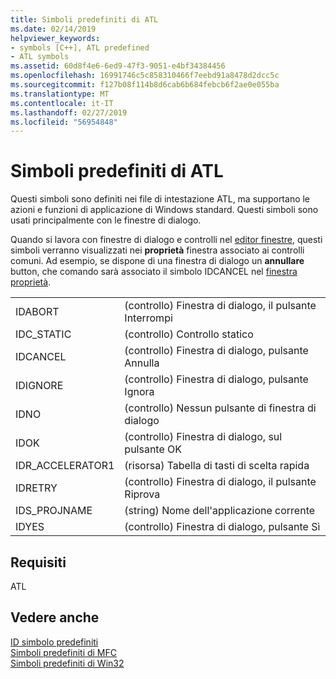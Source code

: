 ```yaml
---
title: Simboli predefiniti di ATL
ms.date: 02/14/2019
helpviewer_keywords:
- symbols [C++], ATL predefined
- ATL symbols
ms.assetid: 60d8f4e6-6ed9-47f3-9051-e4bf34384456
ms.openlocfilehash: 16991746c5c858310466f7eebd91a8478d2dcc5c
ms.sourcegitcommit: f127b08f114b8d6cab6b684febcb6f2ae0e055ba
ms.translationtype: MT
ms.contentlocale: it-IT
ms.lasthandoff: 02/27/2019
ms.locfileid: "56954848"
---
```

# <a name="atl-predefined-symbols"></a>Simboli predefiniti di ATL

Questi simboli sono definiti nei file di intestazione ATL, ma supportano le azioni e funzioni di applicazione di Windows standard. Questi simboli sono usati principalmente con le finestre di dialogo.

Quando si lavora con finestre di dialogo e controlli nel [editor finestre](../windows/dialog-editor.md), questi simboli verranno visualizzati nei **proprietà** finestra associato ai controlli comuni. Ad esempio, se dispone di una finestra di dialogo un **annullare** button, che comando sarà associato il simbolo IDCANCEL nel [finestra proprietà](/visualstudio/ide/reference/properties-window).

|||
|-|-|
|IDABORT|(controllo) Finestra di dialogo, il pulsante Interrompi|
|IDC_STATIC|(controllo) Controllo statico|
|IDCANCEL|(controllo) Finestra di dialogo, pulsante Annulla|
|IDIGNORE|(controllo) Finestra di dialogo, pulsante Ignora|
|IDNO|(controllo) Nessun pulsante di finestra di dialogo|
|IDOK|(controllo) Finestra di dialogo, sul pulsante OK|
|IDR_ACCELERATOR1|(risorsa) Tabella di tasti di scelta rapida|
|IDRETRY|(controllo) Finestra di dialogo, il pulsante Riprova|
|IDS_PROJNAME|(string) Nome dell'applicazione corrente|
|IDYES|(controllo) Finestra di dialogo, pulsante Sì|

## <a name="requirements"></a>Requisiti

ATL

## <a name="see-also"></a>Vedere anche

[ID simbolo predefiniti](../windows/predefined-symbol-ids.md)<br/>
[Simboli predefiniti di MFC](../windows/mfc-predefined-symbols.md)<br/>
[Simboli predefiniti di Win32](../windows/win32-predefined-symbols.md)<br/>